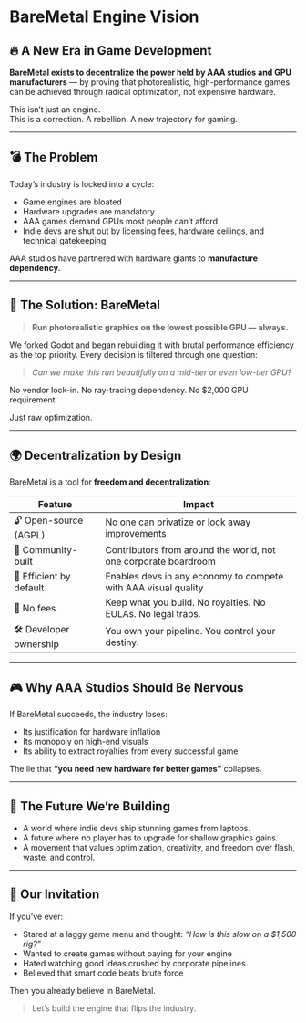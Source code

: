 # BareMetal Engine Vision

## 🔥 A New Era in Game Development

**BareMetal exists to decentralize the power held by AAA studios and GPU manufacturers** — by proving that photorealistic, high-performance games can be achieved through radical optimization, not expensive hardware.

This isn’t just an engine.  
This is a correction. A rebellion. A new trajectory for gaming.

---

## 💣 The Problem

Today’s industry is locked into a cycle:

- Game engines are bloated
- Hardware upgrades are mandatory
- AAA games demand GPUs most people can’t afford
- Indie devs are shut out by licensing fees, hardware ceilings, and technical gatekeeping

AAA studios have partnered with hardware giants to **manufacture dependency**.

---

## 🧠 The Solution: BareMetal

> **Run photorealistic graphics on the lowest possible GPU — always.**

We forked Godot and began rebuilding it with brutal performance efficiency as the top priority. Every decision is filtered through one question:

> *Can we make this run beautifully on a mid-tier or even low-tier GPU?*

No vendor lock-in. No ray-tracing dependency. No $2,000 GPU requirement.

Just raw optimization.

---

## 🌍 Decentralization by Design

BareMetal is a tool for **freedom and decentralization**:

| Feature | Impact |
|--------|--------|
| 🔓 Open-source (AGPL) | No one can privatize or lock away improvements |
| 🧠 Community-built | Contributors from around the world, not one corporate boardroom |
| 🧮 Efficient by default | Enables devs in any economy to compete with AAA visual quality |
| 💸 No fees | Keep what you build. No royalties. No EULAs. No legal traps. |
| 🛠️ Developer ownership | You own your pipeline. You control your destiny. |

---

## 🎮 Why AAA Studios Should Be Nervous

If BareMetal succeeds, the industry loses:
- Its justification for hardware inflation
- Its monopoly on high-end visuals
- Its ability to extract royalties from every successful game

The lie that **“you need new hardware for better games”** collapses.

---

## 🚀 The Future We’re Building

- A world where indie devs ship stunning games from laptops.
- A future where no player has to upgrade for shallow graphics gains.
- A movement that values optimization, creativity, and freedom over flash, waste, and control.

---

## 🧭 Our Invitation

If you’ve ever:

- Stared at a laggy game menu and thought: *“How is this slow on a $1,500 rig?”*
- Wanted to create games without paying for your engine
- Hated watching good ideas crushed by corporate pipelines
- Believed that smart code beats brute force

Then you already believe in BareMetal.

> Let’s build the engine that flips the industry.

